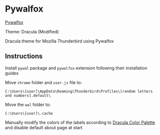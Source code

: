 # Pywalfox

[Pywalfox](https://github.com/Frewacom/pywalfox)

Theme: Dracula (Modified)

Dracula theme for Mozilla Thunderbird using Pywalfox

## Instructions

Install `pywal` package and `pywalfox` extension following their installation guides

Move `chrome` folder and `user.js` file to:

    C:\Users\[user]\AppData\Roaming\Thunderbird\Profiles\[random letters and numbers].default\

Move the `wal` folder to:

    C:\Users\[user]\.cache

Manually modify the colors of the labels according to [Dracula Color Palette](https://draculatheme.com/contribute#color-palette) and disable default about page at start
